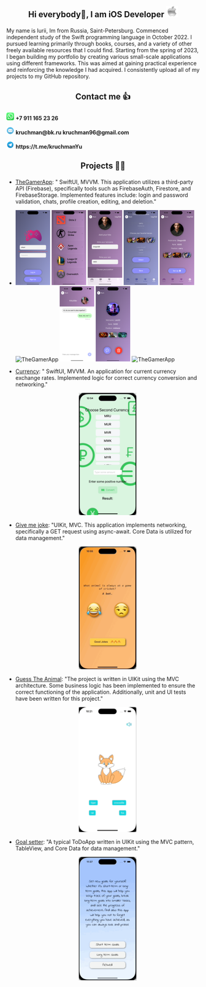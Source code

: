 
## <p align="center"> Hi everybody🤟, I am iOS Developer   <img src="appleLogo.png" alt="image" width="30" height="30" />

My name is Iurii, Im from Russia, Saint-Petersburg. Commenced independent study of the Swift programming language in October 2022. I pursued learning primarily through books, courses, and a variety of other freely available resources that I could find. Starting from the spring of 2023, I began building my portfolio by creating various small-scale applications using different frameworks. This was aimed at gaining practical experience and reinforcing the knowledge I had acquired. I consistently upload all of my projects to my GitHub repository.

## <p align="center"> Contact me 👍

 <p>
  <img src="WhatsApp.png" alt="WhatsApp" width="20" height="20" />
   <strong>+7 911 165 23 26</strong>
</p>
<p>
  <img src="mail.png" alt="Mail" width="20" height="20" />
  <strong>kruchman@bk.ru
  kruchman96@gmail.com</strong>
</p>
<p>
  <img src="telegram.png" alt="Telegram" width="20" height="20" />
  <strong>https://t.me/kruchmanYu</strong>
</p>

## <p align="center"> Projects 🧑‍💻

- [TheGamerApp](https://github.com/kruchman/TheGamerApp): "
SwiftUI, MVVM. This application utilizes a third-party API (Firebase), specifically tools such as FirebaseAuth, Firestore, and FirebaseStorage. Implemented features include: login and password validation, chats, profile creation, editing, and deletion."
- 
  <p align="leading">
     <img src="The Gamer App Content/FirstScreen.png" alt="TheGamerApp" width="90" />
    <img src="The Gamer App Content/GameSelection.png" alt="TheGamerApp" width="90" />
  <img src="The Gamer App Content/ProfileSetting1.png" alt="TheGamerApp" width="90" />
  <img src="The Gamer App Content/ProfileSetting2.png" alt="TheGamerApp" width="90" />
  <img src="The Gamer App Content/Profile.png" alt="TheGamerApp" width="90" />
  <img src="The Gamer App Content/UsersList.png" alt="TheGamerApp" width="90" />
  <img src="The Gamer App Content/Chat.png" alt="TheGamerApp" width="90" />
  <img src="The Gamer App Content/FavoritesDetail.png" alt="FavoritesDetail" width="90" />
  <img src="The Gamer App Content/TheGamerApp.gif" alt="TheGamerApp" width="90" height="200" />
</p>

- [Currency](https://github.com/kruchman/Currency): "
SwiftUI, MVVM. An application for current currency exchange rates. Implemented logic for correct currency conversion and networking."
  <p align="center">
  <img src="Currency.gif2.gif" alt="Currency" width="150" />
</p>

- [Give me joke](https://github.com/kruchman/Give-me-joke): "UIKit, MVC. This application implements networking, specifically a GET request using async-await. Core Data is utilized for data management."

  <p align="center">
  <img src="GiveMeJoke.gif2.gif" alt="Give me joke" width="150" />
</p>

- [Guess The Animal](https://github.com/kruchman/Guess-The-Animal): "The project is written in UIKit using the MVC architecture. Some business logic has been implemented to ensure the correct functioning of the application. Additionally, unit and UI tests have been written for this project."

  <p align="center">
  <img src="guessTheAnumalGif.gif" alt="GuessTheAnimal" width="150" />
</p>

- [Goal setter](https://github.com/kruchman/Goal-setter): "A typical ToDoApp written in UIKit using the MVC pattern, TableView, and Core Data for data management."

  <p align="center">
  <img src="GoalSetter.gif2.gif" alt="GoalSetter" width="150" />
</p>
